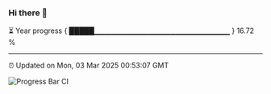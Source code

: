 ### Hi there 👋

⏳ Year progress { █████▁▁▁▁▁▁▁▁▁▁▁▁▁▁▁▁▁▁▁▁▁▁▁▁▁ } 16.72 %

---

⏰ Updated on Mon, 03 Mar 2025 00:53:07 GMT

![Progress Bar CI](https://github.com/Shyam-Makwana/GitHub-Actions-Demo/workflows/Progress%20Bar%20CI/badge.svg)
